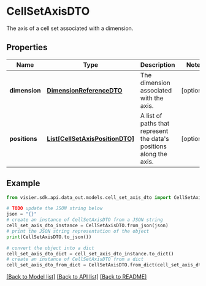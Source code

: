 # CellSetAxisDTO

The axis of a cell set associated with a dimension.

## Properties

Name | Type | Description | Notes
------------ | ------------- | ------------- | -------------
**dimension** | [**DimensionReferenceDTO**](DimensionReferenceDTO.md) | The dimension associated with the axis. | [optional] 
**positions** | [**List[CellSetAxisPositionDTO]**](CellSetAxisPositionDTO.md) | A list of paths that represent the data&#39;s positions along the axis. | [optional] 

## Example

```python
from visier.sdk.api.data_out.models.cell_set_axis_dto import CellSetAxisDTO

# TODO update the JSON string below
json = "{}"
# create an instance of CellSetAxisDTO from a JSON string
cell_set_axis_dto_instance = CellSetAxisDTO.from_json(json)
# print the JSON string representation of the object
print(CellSetAxisDTO.to_json())

# convert the object into a dict
cell_set_axis_dto_dict = cell_set_axis_dto_instance.to_dict()
# create an instance of CellSetAxisDTO from a dict
cell_set_axis_dto_from_dict = CellSetAxisDTO.from_dict(cell_set_axis_dto_dict)
```
[[Back to Model list]](../README.md#documentation-for-models) [[Back to API list]](../README.md#documentation-for-api-endpoints) [[Back to README]](../README.md)


